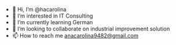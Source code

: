 - 👋 Hi, I’m @hacarolina
- 👀 I’m interested in IT Consulting
- 🌱 I’m currently learning German
- 💞️ I’m looking to collaborate on industrial improvement solution
- 📫 How to reach me anacarolina9482@gmail.com

<!---
hacarolina/hacarolina is a ✨ special ✨ repository because its `README.md` (this file) appears on your GitHub profile.
You can click the Preview link to take a look at your changes.
--->
